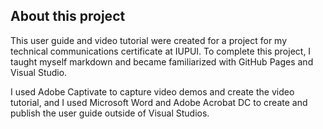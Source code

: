 ## About this project

This user guide and video tutorial were created for a project for my technical communications certificate at IUPUI. 
To complete this project, I taught myself markdown and became familiarized with GitHub Pages and Visual Studio.  

I used Adobe Captivate to capture video demos and create the video tutorial, 
and I used Microsoft Word and Adobe Acrobat DC to create and publish the user guide outside of Visual Studios. 
